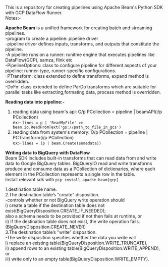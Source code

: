 This is a repository for creating pipelines using Apache Beam's Python SDK with GCP DataFlow Runner.  
Notes:-  

**Apache Beam** is a unified framework for creating batch and streaming pipelines.  
-program to create a pipeline: pipeline driver  
-pipeline driver defines inputs, transforms, and outputs that constitute the pipeline.  
-A pipeline runs on a runner: runitme engine that executes pipelines like DataFlow(GCP), samza, flink etc  
-PipelineOptions: class to configure pipeline for different aspects of your pipeline: runner-type, runner-specific configurations.   
-PTransform: class extended to define transforms, expand method is overridden.  
-DoFn: class extended to define ParDo transforms which are suitable for parallel tasks like extracting,formating data, process method is overridden.  

**Reading data into pipeline:-**  
1. reading data using beam's api: O/p PCollection = pipeline | beamAPI(i/p PCollection)  
   ex:- `lines = p | 'ReadMyFile' >> beam.io.ReadFromText('gs://path_to_file_in_gcs')`    
2. reading data from system's memory: O/p PCollection = pipeline | PCTransform(i/p PCollection)  
   ex:- `lines = (p | beam.Create(somedata))`    

**Writing data to BigQuery with DataFlow**  
Beam SDK includes built-in transforms that can read data from and write data to Google BigQuery tables.
BigQueryIO read and write transforms produce and consume data as a PCollection of dictionaries, 
where each element in the PCollection represents a single row in the table.   
Install relevant sdk with `pip install apache-beam[gcp]`  

1.destination table name.  
2.The destination table’s "create" disposition.  
   -controls whether or not BigQuery write operation should   
       i) create a table if the destination table does not exist(BigQueryDisposition.CREATE_IF_NEEDED);  
       also a schema needs to be provided if not then fails at runtime, or  
      ii) If the destination table does not exist, the write operation fails.(BigQueryDisposition.CREATE_NEVER)  
3.The destination table’s "write" disposition.  
   -The write disposition specifies whether the data you write will  
       i) replace an existing table(BigQueryDisposition.WRITE_TRUNCATE),  
      ii) append rows to an existing table(BigQueryDisposition.WRITE_APPEND), or  
     iii) write only to an empty table(BigQueryDisposition.WRITE_EMPTY).  



